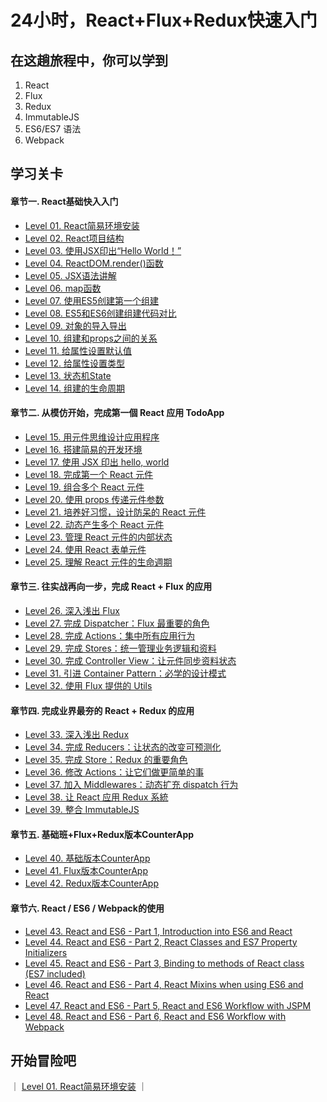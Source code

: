 # 24小时，React+Flux+Redux快速入门


## 在这趟旅程中，你可以学到

1. React
2. Flux
3. Redux
4. ImmutableJS
5. ES6/ES7 语法
6. Webpack


## 学习关卡
#### 章节一. React基础快入入门

- [Level 01. React简易环境安装](#level1)
- [Level 02. React项目结构](#level1)
- [Level 03. 使用JSX印出“Hello World！”](#level1)
- [Level 04. ReactDOM.render()函数](#level1)
- [Level 05. JSX语法讲解](#level1)
- [Level 06. map函数](#level1)
- [Level 07. 使用ES5创建第一个组建](#level1)
- [Level 08. ES5和ES6创建组建代码对比](#level1)
- [Level 09. 对象的导入导出](#level1)
- [Level 10. 组建和props之间的关系](#level1)
- [Level 11. 给属性设置默认值](#level1)
- [Level 12. 给属性设置类型](#level1)
- [Level 13. 状态机State](#level1)
- [Level 14. 组建的生命周期](#level1)

#### 章节二. 从模仿开始，完成第一個 React 应用 TodoApp

- [Level 15. 用元件思维设计应用程序](#level1)  
- [Level 16. 搭建简易的开发环境](#level1)  
- [Level 17. 使用 JSX 印出 hello, world](#level1)  
- [Level 18. 完成第一个 React 元件](#level1)  
- [Level 19. 组合多个 React 元件](#level1)  
- [Level 20. 使用 props 传递元件参数](#level1)  
- [Level 21. 培养好习惯，设计防呆的 React 元件](#level1)  
- [Level 22. 动态产生多个 React 元件](#level1)  
- [Level 23. 管理 React 元件的内部状态](#level1)  
- [Level 24. 使用 React 表单元件](#level1)  
- [Level 25. 理解 React 元件的生命週期](#level1)  

#### 章节三. 往实战再向一步，完成 React + Flux 的应用

- [Level 26. 深入浅出 Flux](#level1)  
- [Level 27. 完成 Dispatcher：Flux 最重要的角色](#level1)  
- [Level 28. 完成 Actions：集中所有应用行为](#level1)  
- [Level 29. 完成 Stores：统一管理业务逻辑和资料](#level1)  
- [Level 30. 完成 Controller View：让元件同步资料状态](#level1)  
- [Level 31. 引进 Container Pattern：必学的设计模式](#level1)  
- [Level 32. 使用 Flux 提供的 Utils](#level1)  

#### 章节四. 完成业界最夯的 React + Redux 的应用

- [Level 33. 深入浅出 Redux](#level1)  
- [Level 34. 完成 Reducers：让状态的改变可预测化](#level1)  
- [Level 35. 完成 Store：Redux 的重要角色](#level1)  
- [Level 36. 修改 Actions：让它们做更简单的事](#level1)  
- [Level 37. 加入 Middlewares：动态扩充 dispatch 行为](#level1)  
- [Level 38. 让 React 应用 Redux 系統](#level1)  
- [Level 39. 整合 ImmutableJS](#level1)  


#### 章节五. 基础班+Flux+Redux版本CounterApp
- [Level 40. 基础版本CounterApp](#TODO)
- [Level 41. Flux版本CounterApp](#TODO)
- [Level 42. Redux版本CounterApp](#TODO)


#### 章节六. React / ES6 / Webpack的使用

- [Level 43. React and ES6 - Part 1, Introduction into ES6 and React](http://egorsmirnov.me/2015/05/22/react-and-es6-part1.html)  
- [Level 44. React and ES6 - Part 2, React Classes and ES7 Property Initializers](http://egorsmirnov.me/2015/06/14/react-and-es6-part2.html)
- [Level 45. React and ES6 - Part 3, Binding to methods of React class (ES7 included)](http://egorsmirnov.me/2015/08/16/react-and-es6-part3.html)
- [Level 46. React and ES6 - Part 4, React Mixins when using ES6 and React](http://egorsmirnov.me/2015/09/30/react-and-es6-part4.html)
- [Level 47. React and ES6 - Part 5, React and ES6 Workflow with JSPM](http://egorsmirnov.me/2015/10/11/react-and-es6-part5.html)
- [Level 48. React and ES6 - Part 6, React and ES6 Workflow with Webpack](http://egorsmirnov.me/2016/04/11/react-and-es6-part6.html)

## 开始冒险吧

｜ [Level 01. React简易环境安装](#level1) ｜
